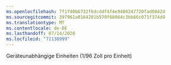 ```yaml
---
ms.openlocfilehash: 7f1f40b6732f6dcddf4f4e9400247720fad0842d
ms.sourcegitcommit: 397961a0164281b579f68064c3bb66c071f374d9
ms.translationtype: MT
ms.contentlocale: de-DE
ms.lasthandoff: 07/14/2020
ms.locfileid: "71138999"
---
```

Geräteunabhängige Einheiten (1/96 Zoll pro Einheit)